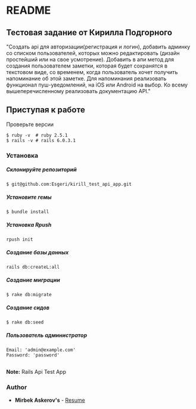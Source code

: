 # README

## Тестовая задание от Кирилла Подгорного

"Создать api для авторизации(регистрация и логин), добавить админку со списком пользователей, которых можно редактировать (дизайн простейший или на свое усмотрение). Добавить в апи метод для создания пользователем заметки, которая будет сохранятся в текстовом виде, со временем, когда пользователь хочет получить напоминание об этой заметке. Для напоминания реализовать функционал пуш-уведомлений, на iOS или Android на выбор. Ко всему вышеперечисленному реализовать документацию API."

## Приступая к работе

Проверьте версии
```
$ ruby -v  # ruby 2.5.1
$ rails -v # rails 6.0.3.1
```

### Установка

##### Склонируйте репозиторий
```
$ git@github.com:Esgeri/kirill_test_api_app.git
```

##### Установите гемы
```
$ bundle install
```

##### Установка Rpush
```
rpush init
```

##### Создание базы данных
```
rails db:createL:all
```

##### Создание миграции
```
$ rake db:migrate
```

##### Создание сидов
```
$ rake db:seed
```

##### Пользователь администратор
```
Email: 'admin@example.com'
Password: 'password'
```

##
__Note:__ Rails Api Test App

### Author

* **Mirbek Askerov's** - [Resume](https://esgeri.github.io/cv)

